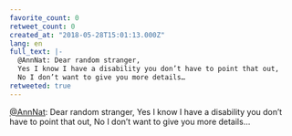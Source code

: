 ```yaml
---
favorite_count: 0
retweet_count: 0
created_at: "2018-05-28T15:01:13.000Z"
lang: en
full_text: |-
  @AnnNat: Dear random stranger,
  Yes I know I have a disability you don’t have to point that out,
  No I don’t want to give you more details…
retweeted: true
---
```


[@AnnNat](https://twitter.com/AnnNat): Dear random stranger, Yes I know I have a
disability you don’t have to point that out, No I don’t want to give you more
details…
